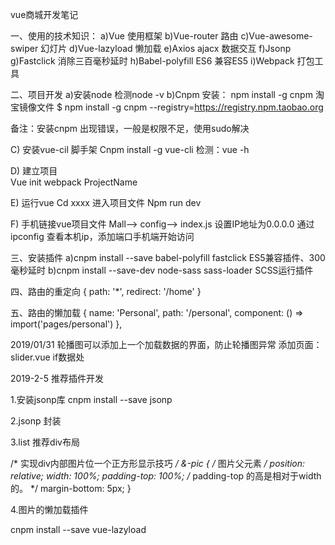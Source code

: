 vue商城开发笔记

一、使用的技术知识：
a)Vue                     使用框架
b)Vue-router               路由
c)Vue-awesome-swiper     幻灯片
d)Vue-lazyload             懒加载
e)Axios                    ajacx 数据交互
f)Jsonp                   
g)Fastclick                 消除三百毫秒延时
h)Babel-polyfill             ES6 兼容ES5
i)Webpack                打包工具

二、项目开发
a)安装node  检测node -v
b)Cnpm 安装： npm install -g cnpm 淘宝镜像文件
$ npm install -g cnpm --registry=https://registry.npm.taobao.org

备注：安装cnpm 出现错误，一般是权限不足，使用sudo解决

C)  安装vue-cil 脚手架 
Cnpm install -g vue-cli    检测：vue -h

D)  建立项目  
Vue init webpack ProjectName

E)  运行vue
Cd xxxx   进入项目文件
Npm run dev

F)  手机链接vue项目文件
Mall--> config--> index.js
设置IP地址为0.0.0.0
通过ipconfig 查看本机ip，添加端口手机端开始访问

三、安装插件
a)cnpm install --save babel-polyfill fastclick      ES5兼容插件、300毫秒延时
b)cnpm install --save-dev node-sass sass-loader   SCSS运行插件

四、路由的重定向
{
    path: '*',
    redirect: '/home'
  }

五、路由的懒加载
{
    name: 'Personal',
    path: '/personal',
    component: () => import('pages/personal')
  },

2019/01/31 
轮播图可以添加上一个加载数据的界面，防止轮播图异常
添加页面：slider.vue if数据处


2019-2-5
推荐插件开发

1.安装jsonp库   cnpm install --save jsonp


2.jsonp 封装


3.list 推荐div布局

  /* 实现div内部图片位一个正方形显示技巧 */
    &-pic { /* 图片父元素 */
      position: relative;
      width: 100%;
      padding-top: 100%; /* padding-top 的高是相对于width 的。 */
      margin-bottom: 5px;
    }


4.图片的懒加载插件

  cnpm install --save vue-lazyload










